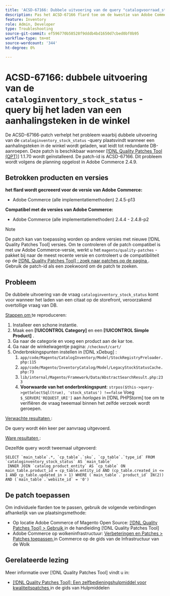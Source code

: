 ```yaml
---
title: 'ACSD-67166: Dubbele uitvoering van de query "catalogvoorraad_stock_status" bij het laden van een aanhalingsteken in de winkel'
description: Pas het ACSD-67166 flard toe om de kwestie van Adobe Commerce te bevestigen waar de dubbele uitvoering van de vraag &grave; catalogvoorraad_stock_status &grave; voorkomt wanneer het laden van een citaat op de opslag, die overtollige vraag van DB veroorzaakt.
feature: Inventory
role: Admin, Developer
type: Troubleshooting
source-git-commit: ef596770b58528f9dddb4bd1650d7cbed0bf0b95
workflow-type: tm+mt
source-wordcount: '344'
ht-degree: 0%

---
```



# ACSD-67166: dubbele uitvoering van de `cataloginventory_stock_status` -query bij het laden van een aanhalingsteken in de winkel

De ACSD-67166-patch verhelpt het probleem waarbij dubbele uitvoering van de `cataloginventory_stock_status` -query plaatsvindt wanneer een aanhalingsteken in de winkel wordt geladen, wat leidt tot redundante DB-aanroepen. Deze patch is beschikbaar wanneer [[!DNL Quality Patches Tool (QPT)]](/help/tools/quality-patches-tool/quality-patches-tool-to-self-serve-quality-patches.md) 1.1.70 wordt geïnstalleerd. De patch-id is ACSD-67166. Dit probleem wordt volgens de planning opgelost in Adobe Commerce 2.4.9.

## Betrokken producten en versies

**het flard wordt gecreeerd voor de versie van Adobe Commerce:**

* Adobe Commerce (alle implementatiemethoden) 2.4.5-p13

**Compatibel met de versies van Adobe Commerce:**

* Adobe Commerce (alle implementatiemethoden) 2.4.4 - 2.4.8-p2

>[!NOTE]
>
>De patch kan van toepassing worden op andere versies met nieuwe [!DNL Quality Patches Tool] versies. Om te controleren of de patch compatibel is met uw Adobe Commerce-versie, werkt u het `magento/quality-patches` -pakket bij naar de meest recente versie en controleert u de compatibiliteit op de [[!DNL Quality Patches Tool] : zoek naar patches op de pagina ](https://experienceleague.adobe.com/tools/commerce-quality-patches/index.html?lang=nl-NL) . Gebruik de patch-id als een zoekwoord om de patch te zoeken.

## Probleem

De dubbele uitvoering van de vraag `cataloginventory_stock_status` komt voor wanneer het laden van een citaat op de storefront, veroorzakend overtollige vraag van DB.

<u> Stappen om </u> te reproduceren:

1. Installeer een schone instantie.
1. Maak een **[!UICONTROL Category]** en een **[!UICONTROL Simple Product]** .
1. Ga naar de categorie en voeg een product aan de kar toe.
1. Ga naar de winkelwagentje pagina: `/checkout/cart/`
1. Onderbrekingspunten instellen in [!DNL xDebug] :
   1. `app/code/Magento/CatalogInventory/Model/StockRegistryPreloader.php:115`
   1. `app/code/Magento/InventoryCatalog/Model/LegacyStockStatusCache.php:73`
   1. `lib/internal/Magento/Framework/Data/AbstractSearchResult.php:233`
   1. **Voorwaarde van het onderbrekingspunt**: `strpos($this->query->getSelectSql(true), 'stock_status') !==false`
Voeg `$_SERVER['REQUEST_URI']` aan *horloges* in [!DNL PHPStorm] toe om te verifiëren de vraag tweemaal binnen het zelfde verzoek wordt geroepen.

<u> Verwachte resultaten </u>:

De query wordt één keer per aanvraag uitgevoerd.

<u> Ware resultaten </u>:

Dezelfde query wordt tweemaal uitgevoerd:

```
SELECT `main_table`.*, `cp_table`.`sku`, `cp_table`.`type_id` FROM `cataloginventory_stock_status` AS `main_table`
 INNER JOIN `catalog_product_entity` AS `cp_table` ON main_table.product_id = cp_table.entity_id AND (cp_table.created_in <= 1 AND cp_table.updated_in > 1) WHERE (`main_table`.`product_id` IN(2)) AND (`main_table`.`website_id` = '0') 
```

## De patch toepassen

Om individuele flarden toe te passen, gebruik de volgende verbindingen afhankelijk van uw plaatsingsmethode:

* Op locatie Adobe Commerce of Magento Open Source: [[!DNL Quality Patches Tool] > Gebruik ](/help/tools/quality-patches-tool/usage.md) in de handleiding [!DNL Quality Patches Tool]
* Adobe Commerce op wolkeninfrastructuur: [ Verbeteringen en Patches > Patches toepassen ](https://experienceleague.adobe.com/docs/commerce-cloud-service/user-guide/develop/upgrade/apply-patches.html?lang=nl-NL) in Commerce op de gids van de Infrastructuur van de Wolk

## Gerelateerde lezing

Meer informatie over [!DNL Quality Patches Tool] vindt u in:

* [[!DNL Quality Patches Tool]: Een zelfbedieningshulpmiddel voor kwaliteitspatches ](/help/tools/quality-patches-tool/quality-patches-tool-to-self-serve-quality-patches.md) in de gids van Hulpmiddelen

